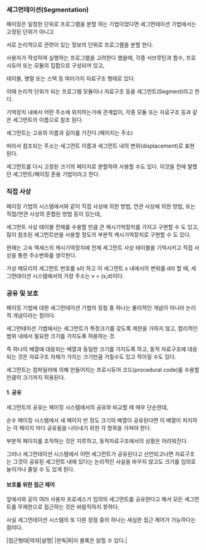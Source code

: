 ### 세그먼테이션(Segmentation)

페이징은 일정한 단위로 프로그램을 분할 하는 기법이었다면 세그먼테이션 기법에서는 고정된 단위가 아니고

서로 논리적으로 관련이 있는 정보의 단위로 프로그램을 분할 한다.

사용자가 작성하여 실행하는 프로그램을 고려한다 했을때, 각종 서브루틴과 함수, 프로시듀어 또는 모듈의 집합으로 구성되어 있고,

테이블, 행렬 또는 스택 등 여러가지 자료구조 형태로 있다.

이때 논리적 단위가 되는 프로그램 모듈이나 자료구조 등을 세그먼트(Segment)라고 한다.

기억장치 내에서 어떤 주소에 위치하는가에 관계없이, 각종 모듈 또는 자료구조 등과 같은 세그먼트의 이름으로 참조 된다.

세그먼트는 고유의 이름과 길이를 가진다.(페이지는 주소)

따라서 참조되는 주소는 세그먼트 이름과 세그먼트 내의 변위(displacement)로 표현 된다.

세그먼트를 다시 고정된 크기의 페이지로 분할하여 사용할 수도 있다. 이것을 전에 말했던 세그먼트/페이징 혼용 기법이라고 한다.


### 직접 사상

페이징 기법의 시스템에서와 같이 직접 사상에 의한 방법, 연관 사상에 의한 방법, 또는 직접/연관 사상의 혼합된 방법 등이 있는데,

세그먼트 사상 테이블 전체를 수용할 만큼 큰 캐시기억장치를 가지고 구현할 수 도 있고, 많이 참조된 세그먼트만을 사용할 정도의 부분적 캐시기억장치로 구현할 수 도 있다.

현재는 고속 엑세스의 캐시기억장치에 전체 세그먼트 사상 테이블을 기억시키고 직접 사상을 통한 주소변화를 생각한다.

가상 메모리의 세그먼트 번호를 s라 하고 이 세그먼트 s 내에서의 변위를 d라 할 때, 세그먼테이션 시스템에서의 가장 주소는 v = (s,d)이다.





### 공유 및 보호

페이징 기법에 대한 세그먼테이션 기법의 장점 중 하나는 물리적인 개념이 아니라 논리적 개념이라는 점이다.

세그먼테이션 기법에서는 세그먼트가 특정크기를 갖도록 제한을 가하지 않고, 합리적인 범위 내에서 필요한 크기를 가지도록 허용하는 것.

즉 하나의 배열에 대응되는 배열과 동일한 크기를 가지도록 하고, 동적 자료구조에 대응되는 것은 자료구조 자체가 가지는 크기만큼 거질수도 있고 작아질 수도 있다.

세그먼트는 컴파일러에 의해 만들어지는 프로시듀어 코드(procedural code)를 수용할 만큼의 크기까지 허용된다.

#### 1. 공유 

세그먼트의 공유는 페이징 시스템에서의 공유와 비교할 때 매우 단순한데,

순수 페이징 시스템에서 새 페이지 반 정도 크기의 배열이 공유된다면 이 배열이 차지하는 각 페이지 마다 공유됨을 나타내기 위한 각 항목을 가져야 한다.

부분적 페이지를 조작하는 것은 지루하고, 동적자료구조에서의 상황은 어려워진다.

그러나 세그먼테이션 시스템에서 어떤 세그먼트가 공유된다고 선언되고나면 자료구조는 그것이 공유된 세그먼트 내에 있다는 논리적인 사실을 바꾸지 않고도 
크기를 임의로 늘이거나 줄일 수 도 있게 된다.



#### 보호를 위한 접근 제어

앞에서와 깉이 여러 사용자 프로세스가 임의의 세그먼트를 공유한다고 해서 모든 세그먼트를 무제한으로 접근하는 것은 바람직하지 못하다.

사실 세그먼테이션 시스템의 또 다른 장점 중의 하나는 세심한 접근 제어가 가능하다는 점이다.

|접근형태|약자|설명|
|판독|R|이 블록은 읽힐 수 있다.|
